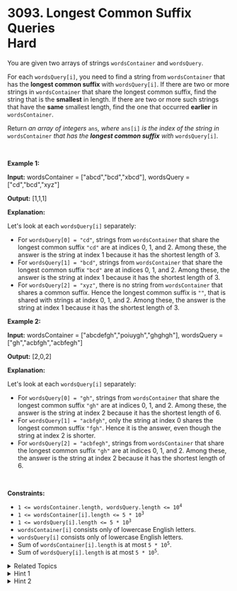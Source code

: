 
# 3093. Longest Common Suffix Queries<br> Hard

<p>You are given two arrays of strings <code>wordsContainer</code> and <code>wordsQuery</code>.</p>

<p>For each <code>wordsQuery[i]</code>, you need to find a string from <code>wordsContainer</code> that has the <strong>longest common suffix</strong> with <code>wordsQuery[i]</code>. If there are two or more strings in <code>wordsContainer</code> that share the longest common suffix, find the string that is the <strong>smallest</strong> in length. If there are two or more such strings that have the <strong>same</strong> smallest length, find the one that occurred <strong>earlier</strong> in <code>wordsContainer</code>.</p>

<p>Return <em>an array of integers </em><code>ans</code><em>, where </em><code>ans[i]</code><em> is the index of the string in </em><code>wordsContainer</code><em> that has the <strong>longest common suffix</strong> with </em><code>wordsQuery[i]</code><em>.</em></p>

<p>&nbsp;</p>
<p><strong class="example">Example 1:</strong></p>

<div class="example-block">
<p><strong>Input:</strong> <span class="example-io">wordsContainer = [&quot;abcd&quot;,&quot;bcd&quot;,&quot;xbcd&quot;], wordsQuery = [&quot;cd&quot;,&quot;bcd&quot;,&quot;xyz&quot;]</span></p>

<p><strong>Output:</strong> <span class="example-io">[1,1,1]</span></p>

<p><strong>Explanation:</strong></p>

<p>Let&#39;s look at each <code>wordsQuery[i]</code> separately:</p>

<ul>
	<li>For <code>wordsQuery[0] = &quot;cd&quot;</code>, strings from <code>wordsContainer</code> that share the longest common suffix <code>&quot;cd&quot;</code> are at indices 0, 1, and 2. Among these, the answer is the string at index 1 because it has the shortest length of 3.</li>
	<li>For <code>wordsQuery[1] = &quot;bcd&quot;</code>, strings from <code>wordsContainer</code> that share the longest common suffix <code>&quot;bcd&quot;</code> are at indices 0, 1, and 2. Among these, the answer is the string at index 1 because it has the shortest length of 3.</li>
	<li>For <code>wordsQuery[2] = &quot;xyz&quot;</code>, there is no string from <code>wordsContainer</code> that shares a common suffix. Hence the longest common suffix is <code>&quot;&quot;</code>, that is shared with strings at index 0, 1, and 2. Among these, the answer is the string at index 1 because it has the shortest length of 3.</li>
</ul>
</div>

<p><strong class="example">Example 2:</strong></p>

<div class="example-block">
<p><strong>Input:</strong> <span class="example-io">wordsContainer = [&quot;abcdefgh&quot;,&quot;poiuygh&quot;,&quot;ghghgh&quot;], wordsQuery = [&quot;gh&quot;,&quot;acbfgh&quot;,&quot;acbfegh&quot;]</span></p>

<p><strong>Output:</strong> <span class="example-io">[2,0,2]</span></p>

<p><strong>Explanation:</strong></p>

<p>Let&#39;s look at each <code>wordsQuery[i]</code> separately:</p>

<ul>
	<li>For <code>wordsQuery[0] = &quot;gh&quot;</code>, strings from <code>wordsContainer</code> that share the longest common suffix <code>&quot;gh&quot;</code> are at indices 0, 1, and 2. Among these, the answer is the string at index 2 because it has the shortest length of 6.</li>
	<li>For <code>wordsQuery[1] = &quot;acbfgh&quot;</code>, only the string at index 0 shares the longest common suffix <code>&quot;fgh&quot;</code>. Hence it is the answer, even though the string at index 2 is shorter.</li>
	<li>For <code>wordsQuery[2] = &quot;acbfegh&quot;</code>, strings from <code>wordsContainer</code> that share the longest common suffix <code>&quot;gh&quot;</code> are at indices 0, 1, and 2. Among these, the answer is the string at index 2 because it has the shortest length of 6.</li>
</ul>
</div>

<p>&nbsp;</p>
<p><strong>Constraints:</strong></p>

<ul>
	<li><code>1 &lt;= wordsContainer.length, wordsQuery.length &lt;= 10<sup>4</sup></code></li>
	<li><code>1 &lt;= wordsContainer[i].length &lt;= 5 * 10<sup>3</sup></code></li>
	<li><code>1 &lt;= wordsQuery[i].length &lt;= 5 * 10<sup>3</sup></code></li>
	<li><code>wordsContainer[i]</code> consists only of lowercase English letters.</li>
	<li><code>wordsQuery[i]</code> consists only of lowercase English letters.</li>
	<li>Sum of <code>wordsContainer[i].length</code> is at most <code>5 * 10<sup>5</sup></code>.</li>
	<li>Sum of <code>wordsQuery[i].length</code> is at most <code>5 * 10<sup>5</sup></code>.</li>
</ul>


<details>

<summary> Related Topics </summary>

-	`Array`
-	`String`
-	`Trie`

</details>


<details>
<summary> Hint 1 </summary>
If we reverse the strings, the problem changes to finding the longest common prefix.
</details>

<details>
<summary> Hint 2 </summary>
Build a Trie, each node is a letter and only saves the best word’s index in each node, based on the criteria.
</details>